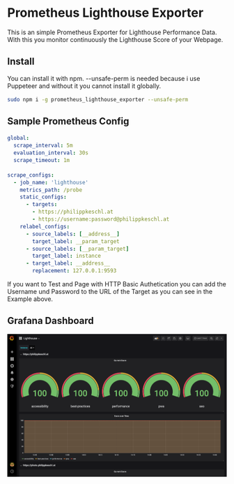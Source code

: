 # Prometheus Lighthouse Exporter

This is an simple Prometheus Exporter for Lighthouse Performance Data. With this you monitor continuously the Lighthouse Score of your Webpage.

## Install
You can install it with npm. --unsafe-perm is needed because i use Puppeteer and without it you cannot install it globally.
```bash
sudo npm i -g prometheus_lighthouse_exporter --unsafe-perm
```

## Sample Prometheus Config
```yaml
global:
  scrape_interval: 5m
  evaluation_interval: 30s
  scrape_timeout: 1m

scrape_configs:
  - job_name: 'lighthouse'
    metrics_path: /probe
    static_configs:
      - targets:
        - https://philippkeschl.at
        - https://username:password@philippkeschl.at
    relabel_configs:
      - source_labels: [__address__]
        target_label: __param_target
      - source_labels: [__param_target]
        target_label: instance
      - target_label: __address__
        replacement: 127.0.0.1:9593
```

If you want to Test and Page with HTTP Basic Authetication you can add the Username und Password to the URL of the Target as you can see in the Example above.

## Grafana Dashboard

![](assets/grafana-dashboard.png)